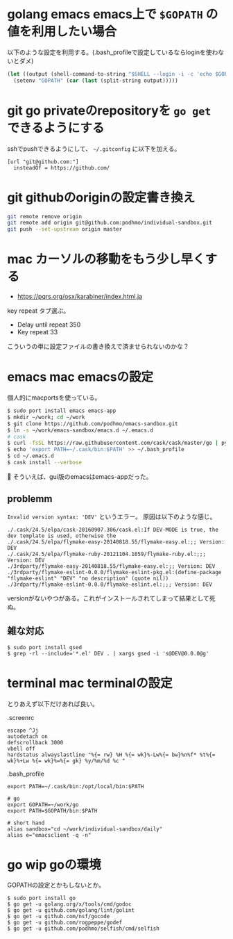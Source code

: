 # golang emacs emacs上で `$GOPATH` の値を利用したい場合

以下のような設定を利用する。(.bash_profileで設定しているならloginを使わないとダメ)

```lisp
(let ((output (shell-command-to-string "$SHELL --login -i -c 'echo $GOPATH'")))
  (setenv "GOPATH" (car (last (split-string output)))))
```

# git go privateのrepositoryを `go get` できるようにする

sshでpushできるようにして、 `~/.gitconfig` に以下を加える。

```
[url "git@github.com:"]
  insteadOf = https://github.com/
```

# git githubのoriginの設定書き換え

```bash
git remote remove origin
git remote add origin git@github.com:podhmo/individual-sandbox.git
git push --set-upstream origin master
```

# mac カーソルの移動をもう少し早くする

- https://pqrs.org/osx/karabiner/index.html.ja

key repeat タブ選ぶ。

- Delay until repeat 350
- Key repeat 33

こういうの単に設定ファイルの書き換えで済ませられないのかな？

# emacs mac emacsの設定

個人的にmacportsを使っている。

```bash
$ sudo port install emacs emacs-app
$ mkdir ~/work; cd ~/work
$ git clone https://github.com/podhmo/emacs-sandbox.git
$ ln -s ~/work/emacs-sandbox/emacs.d ~/.emacs.d
# cask
$ curl -fsSL https://raw.githubusercontent.com/cask/cask/master/go | python
$ echo 'export PATH=~/.cask/bin:$PATH' >> ~/.bash_profile
$ cd ~/.emacs.d
$ cask install --verbose
```

:notebook: そういえば、gui版のemacsはemacs-appだった。


## problemm

`Invalid version syntax: 'DEV'` というエラー。
原因は以下のような感じ。

```
./.cask/24.5/elpa/cask-20160907.306/cask.el:If DEV-MODE is true, the dev template is used, otherwise the
./.cask/24.5/elpa/flymake-easy-20140818.55/flymake-easy.el:;; Version: DEV
./.cask/24.5/elpa/flymake-ruby-20121104.1059/flymake-ruby.el:;;; Version: DEV
./3rdparty/flymake-easy-20140818.55/flymake-easy.el:;; Version: DEV
./3rdparty/flymake-eslint-0.0.0/flymake-eslint-pkg.el:(define-package "flymake-eslint" "DEV" "no description" (quote nil))
./3rdparty/flymake-eslint-0.0.0/flymake-eslint.el:;;; Version: DEV
```

versionがないやつがある。これがインストールされてしまって結果として死ぬ。

## 雑な対応

```
$ sudo port install gsed
$ grep -rl --include='*.el' DEV . | xargs gsed -i 's@DEV@0.0.0@g'
```
# terminal mac terminalの設定

とりあえず以下だけあれば良い。

.screenrc

```
escape ^Jj
autodetach on
defscrollback 3000
vbell off
hardstatus alwayslastline "%{= rw} %H %{= wk}%-Lw%{= bw}%n%f* %t%{= wk}%+Lw %{= wk}%=%{= gk} %y/%m/%d %c "
```

.bash_profile

```
export PATH=~/.cask/bin:/opt/local/bin:$PATH

# go
export GOPATH=~/work/go
export PATH=$GOPATH/bin:$PATH

# short hand
alias sandbox="cd ~/work/individual-sandbox/daily"
alias e="emacsclient -q -n"
```

# go wip goの環境

GOPATHの設定とかもしないとか。

```
$ sudo port install go
$ go get -u golang.org/x/tools/cmd/godoc
$ go get -u github.com/golang/lint/golint
$ go get -u github.com/nsf/gocode
$ go get -u github.com/rogpeppe/godef
$ go get -u github.com/podhmo/selfish/cmd/selfish
```
